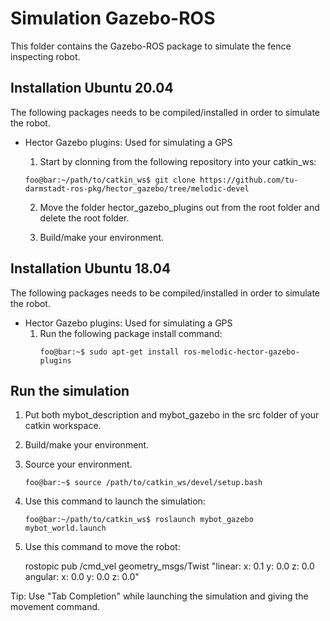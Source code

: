 # Simulation Gazebo-ROS
This folder contains the Gazebo-ROS package to simulate the fence inspecting robot. 

## Installation Ubuntu 20.04
The following packages needs to be compiled/installed in order to simulate the robot.

* Hector Gazebo plugins: Used for simulating a GPS

    1) Start by clonning from the following repository into your catkin_ws:
    ```console
    foo@bar:~/path/to/catkin_ws$ git clone https://github.com/tu-darmstadt-ros-pkg/hector_gazebo/tree/melodic-devel
    ```
    
    2) Move the folder hector_gazebo_plugins out from the root folder and delete the root folder.

    3) Build/make your environment.

## Installation Ubuntu 18.04
The following packages needs to be compiled/installed in order to simulate the robot.

* Hector Gazebo plugins: Used for simulating a GPS
    1) Run the following package install command:
        ```console
        foo@bar:~$ sudo apt-get install ros-melodic-hector-gazebo-plugins
        ```

## Run the simulation
1) Put both mybot_description and mybot_gazebo in the src folder of your catkin workspace.
2) Build/make your environment.
3) Source your environment.
    ```console
    foo@bar:~$ source /path/to/catkin_ws/devel/setup.bash
    ```
4) Use this command to launch the simulation:
    ```console
    foo@bar:~/path/to/catkin_ws$ roslaunch mybot_gazebo mybot_world.launch  
    ```
5) Use this command to move the robot:

	rostopic pub /cmd_vel geometry_msgs/Twist "linear:
  x: 0.1
  y: 0.0
  z: 0.0
angular:
  x: 0.0
  y: 0.0
  z: 0.0"


Tip:  Use "Tab Completion" while launching the simulation and giving the movement command.

